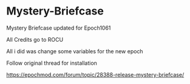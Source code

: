 # Mystery-Briefcase
Mystery Briefcase updated for Epoch1061

All Credits go to ROCU

All i did was change some variables for the new epoch

Follow original thread for installation

https://epochmod.com/forum/topic/28388-release-mystery-briefcase/
